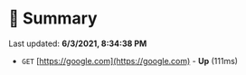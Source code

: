 # 📖 Summary
Last updated: **6/3/2021, 8:34:38 PM**

- `GET` [https://google.com](https://google.com) - **Up** (111ms)
